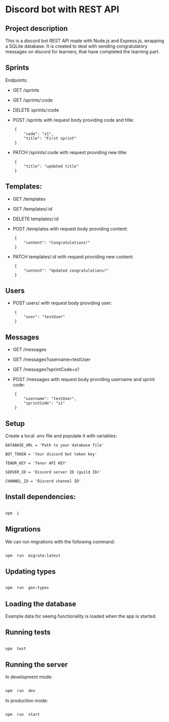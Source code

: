 # Discord bot with REST API

## Project description

This is a discord bot REST API made with Node.js and Express.js, wrapping a SQLite database. It is created to deal with sending congratulatory messages on discord for learners, that have completed the learning part.

## Sprints

Endpoints:

- GET /sprints

- GET /sprints/:code

- DELETE sprints/:code

- POST /sprints with request body providing code and title:

```
	{
		"code": "s1",
		"title": "First sprint"
	}
```

- PATCH /sprints/:code with request providing new title:

```
	{
		"title": "updated title"
	}
```

## Templates:

- GET /templates

- GET /templates/:id

- DELETE templates/:id

- POST /templates with request body providing content:

```
	{
		"content": "Congratulations!"
	}
```

- PATCH templates/:id with request providing new content:

```
	{
		"content": "Updated congratulations!"
	}
```

## Users

- POST users/ with request body providing user:

```
	{
		"user": "testUser"
	}
```

## Messages

- GET /messages

- GET /messages?username=testUser

- GET /messages?sprintCode=s1

- POST /messages with request body providing username and sprint code:

```
	{
		"username": "testUser",
		"sprintCode": "s1"
	}
```

## Setup

Create a local .env file and populate it with variables:

```
DATABASE_URL = 'Path to your database file'

BOT_TOKEN = 'Your discord bot token key'

TENOR_KEY = 'Tenor API KEY'

SERVER_ID = 'Discord server ID (guild ID)'

CHANNEL_ID = 'Discord channel ID'
```

## Install dependencies:

```bash

npm  i

```

## Migrations

We can run migrations with the following command:

```bash

npm  run  migrate:latest

```

## Updating types

```bash

npm  run  gen:types

```

## Loading the database

Example data for seeing functionality is loaded when the app is started.

## Running tests

```bash

npm  test

```

## Running the server

In development mode:

```bash

npm  run  dev

```

In production mode:

```bash

npm  run  start

```
